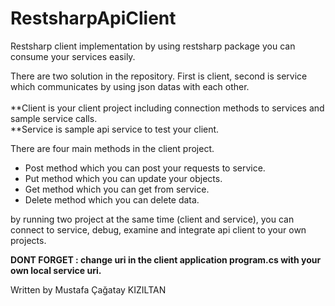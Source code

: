 # RestsharpApiClient

Restsharp client implementation by using restsharp package you can consume your services easily.

There are two solution in the repository. First is client, second is service which communicates by using json datas with each other.<br/><br/>
 **Client is your client project including connection methods to services and sample service calls.<br/>
 **Service is sample api service to test your client.<br/>

There are four main methods in the client project.

* Post method which you can post your requests to service.<br/>
* Put method which you can update your objects.<br/>
* Get method which you can get from service.<br/>
* Delete method which you can delete data.<br/>

by running two project at the same time (client and service), you can connect to service, debug, examine and integrate api client to your own projects.<br/>

<b>DONT FORGET : change uri in the client application program.cs with your own local service uri.</b>
<br/>

Written by Mustafa Çağatay KIZILTAN
